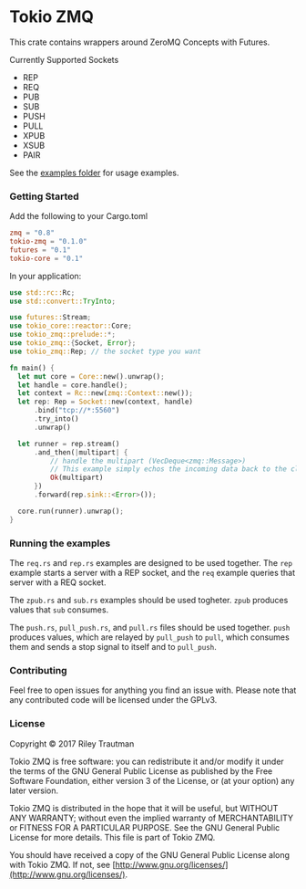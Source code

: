 # Tokio ZMQ

This crate contains wrappers around ZeroMQ Concepts with Futures.

Currently Supported Sockets
 - REP
 - REQ
 - PUB
 - SUB
 - PUSH
 - PULL
 - XPUB
 - XSUB
 - PAIR

See the [examples folder](https://github.com/asonix/zmq-futures/tree/master/examples) for usage examples.

### Getting Started

Add the following to your Cargo.toml
```toml
zmq = "0.8"
tokio-zmq = "0.1.0"
futures = "0.1"
tokio-core = "0.1"
```

In your application:
```rust
use std::rc::Rc;
use std::convert::TryInto;

use futures::Stream;
use tokio_core::reactor::Core;
use tokio_zmq::prelude::*;
use tokio_zmq::{Socket, Error};
use tokio_zmq::Rep; // the socket type you want

fn main() {
  let mut core = Core::new().unwrap();
  let handle = core.handle();
  let context = Rc::new(zmq::Context::new());
  let rep: Rep = Socket::new(context, handle)
      .bind("tcp://*:5560")
      .try_into()
      .unwrap()

  let runner = rep.stream()
      .and_then(|multipart| {
          // handle the multipart (VecDeque<zmq::Message>)
          // This example simply echos the incoming data back to the client.
          Ok(multipart)
      })
      .forward(rep.sink::<Error>());

  core.run(runner).unwrap();
}
```

### Running the examples
The `req.rs` and `rep.rs` examples are designed to be used together. The `rep` example starts a server with a REP socket, and the `req` example queries that server with a REQ socket.

The `zpub.rs` and `sub.rs` examples should be used togheter. `zpub` produces values that `sub` consumes.

The `push.rs`, `pull_push.rs`, and `pull.rs` files should be used together. `push` produces values, which are relayed by `pull_push` to `pull`, which consumes them and sends a stop signal to itself and to `pull_push`.

### Contributing
Feel free to open issues for anything you find an issue with. Please note that any contributed code will be licensed under the GPLv3.

### License

Copyright © 2017 Riley Trautman

Tokio ZMQ is free software: you can redistribute it and/or modify it under the terms of the GNU General Public License as published by the Free Software Foundation, either version 3 of the License, or (at your option) any later version.

Tokio ZMQ is distributed in the hope that it will be useful, but WITHOUT ANY WARRANTY; without even the implied warranty of MERCHANTABILITY or FITNESS FOR A PARTICULAR PURPOSE. See the GNU General Public License for more details. This file is part of Tokio ZMQ.

You should have received a copy of the GNU General Public License along with Tokio ZMQ. If not, see [http://www.gnu.org/licenses/](http://www.gnu.org/licenses/).

